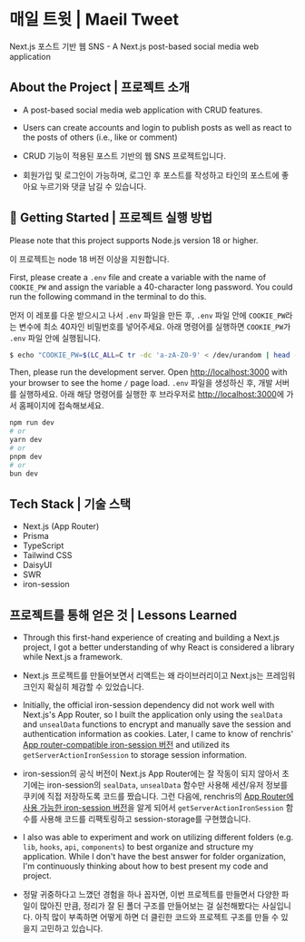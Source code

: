 # 매일 트윗 | Maeil Tweet

Next.js 포스트 기반 웹 SNS - A Next.js post-based social media web application

## About the Project | 프로젝트 소개

- A post-based social media web application with CRUD features.
- Users can create accounts and login to publish posts as well as react to the posts of others (i.e., like or comment)

- CRUD 기능이 적용된 포스트 기반의 웹 SNS 프로젝트입니다.
- 회원가입 및 로그인이 가능하며, 로그인 후 포스트를 작성하고 타인의 포스트에 좋아요 누르기와 댓글 남길 수 있습니다.

## 🚀 Getting Started | 프로젝트 실행 방법

Please note that this project supports Node.js version 18 or higher.

이 프로젝트는 node 18 버전 이상을 지원합니다.

First, please create a `.env` file and create a variable with the name of `COOKIE_PW` and assign the variable a 40-character long password. You could run the following command in the terminal to do this.

먼저 이 레포를 다운 받으시고 나서 `.env` 파일을 만든 후, `.env` 파일 안에 `COOKIE_PW`라는 변수에 최소 40자인 비밀번호를 넣어주세요. 아래 명령어를 실행하면 `COOKIE_PW`가 `.env` 파일 안에 실행됩니다.

```bash
$ echo "COOKIE_PW=$(LC_ALL=C tr -dc 'a-zA-Z0-9' < /dev/urandom | head -c 40)" > .env
```

Then, please run the development server. Open [http://localhost:3000](http://localhost:3000) with your browser to see the home `/` page load.
`.env` 파일을 생성하신 후, 개발 서버를 실행하세요. 아래 해당 명령어를 실행한 후 브라우저로 [http://localhost:3000](http://localhost:3000)에 가서 홈페이지에 접속해보세요.

```bash
npm run dev
# or
yarn dev
# or
pnpm dev
# or
bun dev
```

## Tech Stack | 기술 스택

- Next.js (App Router)
- Prisma
- TypeScript
- Tailwind CSS
- DaisyUI
- SWR
- iron-session

## 프로젝트를 통해 얻은 것 | Lessons Learned

- Through this first-hand experience of creating and building a Next.js project, I got a better understanding of why React is considered a library while Next.js a framework.
- Next.js 프로젝트를 만들어보면서 리액트는 왜 라이브러리이고 Next.js는 프레임워크인지 확실히 체감할 수 있었습니다.

- Initially, the official iron-session dependency did not work well with Next.js's App Router, so I built the application only using the `sealData` and `unsealData` functions to encrypt and manually save the session and authentication information as cookies. Later, I came to know of renchris' [App router-compatible iron-session 버전](https://github.com/renchris/iron-session/tree/v8-as-dependency) and utilized its `getServerActionIronSession` to storage session information.
- iron-session의 공식 버전이 Next.js App Router에는 잘 작동이 되지 않아서 초기에는 iron-session의 `sealData`, `unsealData` 함수만 사용해 세션/유저 정보를 쿠키에 직접 저장하도록 코드를 짰습니다. 그런 다음에, renchris의 [App Router에 사용 가능한 iron-session 버전](https://github.com/renchris/iron-session/tree/v8-as-dependency)을 알게 되어서 `getServerActionIronSession` 함수를 사용해 코드를 리팩토링하고 session-storage를 구현했습니다.

- I also was able to experiment and work on utilizing different folders (e.g. `lib`, `hooks`, `api`, `components`) to best organize and structure my application. While I don't have the best answer for folder organization, I'm continuously thinking about how to best present my code and project.
- 정말 귀중하다고 느꼈던 경험을 하나 꼽자면, 이번 프로젝트를 만들면서 다양한 파일이 많아진 만큼, 정리가 잘 된 폴더 구조를 만들어보는 걸 실천해봤다는 사실입니다. 아직 많이 부족하면 어떻게 하면 더 클린한 코드와 프로젝트 구조를 만들 수 있을지 고민하고 있습니다.

